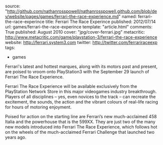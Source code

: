 source: "http://github.com/nathanrosspowell/nathanrosspowell.github.com/blob/dev/website/pages/games/ferrari-the-race-experience.md"
named: ferrari-the-race-experince
title: Ferrari The Race Experince
published: 2012/07/14
url: games/ferrari-the-race-experince
template: "article.html"
comments: True
published: August 2010
cover: "jpg/cover-ferrari.jpg"
metacritic: http://www.metacritic.com/game/playstation-3/ferrari-the-race-experience 
website: http://ferrari.system3.com
twitter: http://twitter.com/ferrariraceexp
tags:
- games


Ferrari's latest and hottest marques, along with its motors past and present, are poised to vroom onto PlayStation3 with the September 29 launch of Ferrari The Race Experience.

Ferrari The Race Experience will be available exclusively from the PlayStation Network Store in this major videogames industry breakthrough.  Players of all disciplines – yes, even novices to the track – can recreate the excitement, the sounds, the action and the vibrant colours of real-life racing for hours of motoring enjoyment.

Poised for action on the starting line are Ferrari’s new much-acclaimed 458 Italia and the powerhouse that is the 599XX. They are just two of the many new models introduced into Ferrari The Race Experience, which follows hot on the wheels of the much-acclaimed Ferrari Challenge that launched two years ago.
